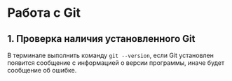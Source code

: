 # Работа с Git

## 1. Проверка наличия установленного Git
В терминале выполнить команду `git --version`, если Git установлен появится сообщение с информацией о версии программы, иначе будет сообщение об ошибке.


